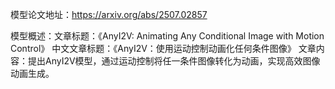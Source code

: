 模型论文地址：https://arxiv.org/abs/2507.02857

模型概述：文章标题：《AnyI2V: Animating Any Conditional Image with Motion Control》
中文文章标题：《AnyI2V：使用运动控制动画化任何条件图像》
文章内容：提出AnyI2V模型，通过运动控制将任一条件图像转化为动画，实现高效图像动画生成。
